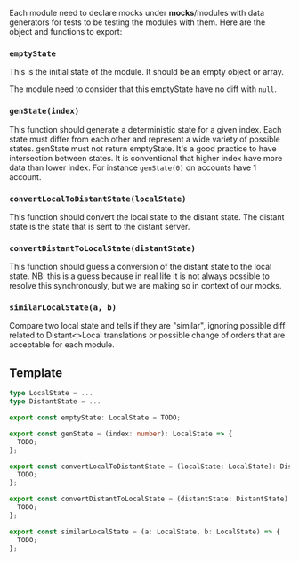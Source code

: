Each module need to declare mocks under **mocks**/modules with data generators for tests to be testing the modules with them. Here are the object and functions to export:

### `emptyState`

This is the initial state of the module. It should be an empty object or array.

The module need to consider that this emptyState have no diff with `null`.

### `genState(index)`

This function should generate a deterministic state for a given index. Each state must differ from each other and represent a wide variety of possible states. genState must not return emptyState. It's a good practice to have intersection between states. It is conventional that higher index have more data than lower index. For instance `genState(0)` on accounts have 1 account.

### `convertLocalToDistantState(localState)`

This function should convert the local state to the distant state. The distant state is the state that is sent to the distant server.

### `convertDistantToLocalState(distantState)`

This function should guess a conversion of the distant state to the local state. NB: this is a guess because in real life it is not always possible to resolve this synchronously, but we are making so in context of our mocks.

### `similarLocalState(a, b)`

Compare two local state and tells if they are "similar", ignoring possible diff related to Distant<>Local translations or possible change of orders that are acceptable for each module.

## Template

```ts
type LocalState = ...
type DistantState = ...

export const emptyState: LocalState = TODO;

export const genState = (index: number): LocalState => {
  TODO;
};

export const convertLocalToDistantState = (localState: LocalState): DistantState => {
  TODO;
};

export const convertDistantToLocalState = (distantState: DistantState): LocalState => {
  TODO;
};

export const similarLocalState = (a: LocalState, b: LocalState) => {
  TODO;
};
```
